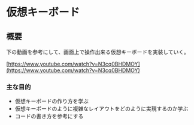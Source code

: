 # 仮想キーボード

## 概要

下の動画を参考にして、画面上で操作出来る仮想キーボードを実装していく。

[https://www.youtube.com/watch?v=N3cq0BHDMOY](https://www.youtube.com/watch?v=N3cq0BHDMOY)

### 主な目的

- 仮想キーボードの作り方を学ぶ
- 仮想キーボードのように複雑なレイアウトをどのように実現するのか学ぶ
- コードの書き方を参考にする